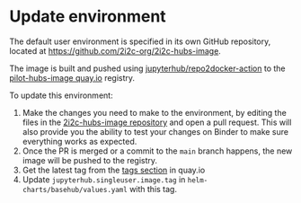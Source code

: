 # Update environment

The default user environment is specified in its own GitHub repository, located
at https://github.com/2i2c-org/2i2c-hubs-image.

The image is built and pushed using [jupyterhub/repo2docker-action](https://github.com/jupyterhub/repo2docker-action) to the [pilot-hubs-image quay.io](https://quay.io/repository/2i2c/pilot-hubs-image) registry.

To update this environment:

1. Make the changes you need to make to the environment, by editing the files in
   the [2i2c-hubs-image repository](https://github.com/2i2c-org/2i2c-hubs-image)
   and open a pull request. This will also provide you the ability to test your
   changes on Binder to make sure everything works as expected.
2. Once the PR is merged or a commit to the `main` branch happens, the new image will be pushed
   to the registry.
3. Get the latest tag from the [tags section](https://quay.io/repository/2i2c/2i2c-hubs-image?tab=tags) in quay.io
4. Update `jupyterhub.singleuser.image.tag` in `helm-charts/basehub/values.yaml` with this tag.
